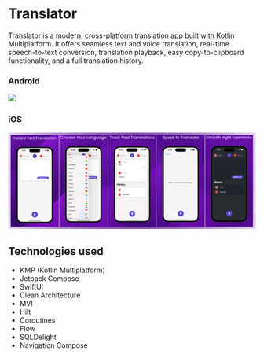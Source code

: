 # Translator

Translator is a modern, cross-platform translation app built with Kotlin Multiplatform. It offers seamless text and voice translation, real-time speech-to-text conversion, translation playback, easy copy-to-clipboard functionality, and a full translation history.

### Android 
<img src="https://github.com/barissemerci/Translator/blob/screenshots/screenshots/android_screenshots.png">

### iOS 
<img src="https://github.com/barissemerci/Translator/blob/screenshots/screenshots/ios_screenshots.png">


## Technologies used
- KMP (Kotlin Multiplatform)
- Jetpack Compose
- SwiftUI
- Clean Architecture
- MVI
- Hilt
- Coroutines
- Flow
- SQLDelight
- Navigation Compose
